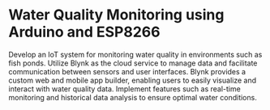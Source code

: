 # Water Quality Monitoring using Arduino and ESP8266

Develop an IoT system for monitoring water quality in environments such as fish ponds. Utilize Blynk as the cloud service to manage data and facilitate communication between sensors and user interfaces. Blynk provides a custom web and mobile app builder, enabling users to easily visualize and interact with water quality data. Implement features such as real-time monitoring and historical data analysis to ensure optimal water conditions.
